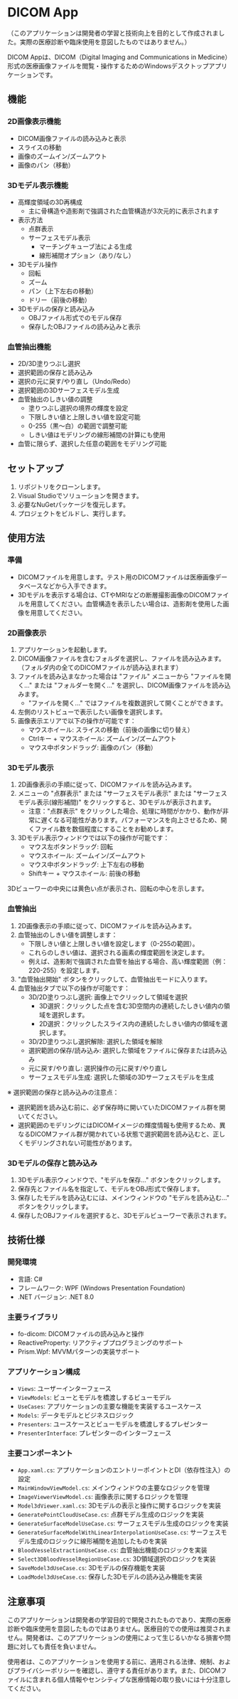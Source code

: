 # DICOM App

（このアプリケーションは開発者の学習と技術向上を目的として作成されました。実際の医療診断や臨床使用を意図したものではありません。）

DICOM Appは、DICOM（Digital Imaging and Communications in Medicine）形式の医療画像ファイルを閲覧・操作するためのWindowsデスクトップアプリケーションです。

## 機能

### 2D画像表示機能
- DICOM画像ファイルの読み込みと表示
- スライスの移動
- 画像のズームイン/ズームアウト
- 画像のパン（移動）

### 3Dモデル表示機能
- 高輝度領域の3D再構成
  - 主に骨構造や造影剤で強調された血管構造が3次元的に表示されます
- 表示方法
  - 点群表示
  - サーフェスモデル表示
    - マーチングキューブ法による生成
    - 線形補間オプション（あり/なし）
- 3Dモデル操作
  - 回転
  - ズーム
  - パン（上下左右の移動）
  - ドリー（前後の移動）
- 3Dモデルの保存と読み込み
  - OBJファイル形式でのモデル保存
  - 保存したOBJファイルの読み込みと表示

### 血管抽出機能
- 2D/3D塗りつぶし選択
- 選択範囲の保存と読み込み
- 選択の元に戻す/やり直し（Undo/Redo）
- 選択範囲の3Dサーフェスモデル生成
- 血管抽出のしきい値の調整
  - 塗りつぶし選択の境界の輝度を設定
  - 下限しきい値と上限しきい値を設定可能
  - 0-255（黒～白）の範囲で調整可能
  - しきい値はモデリングの線形補間の計算にも使用
- 血管に限らず、選択した任意の範囲をモデリング可能

## セットアップ

1. リポジトリをクローンします。
2. Visual Studioでソリューションを開きます。
3. 必要なNuGetパッケージを復元します。
4. プロジェクトをビルドし、実行します。

## 使用方法

### 準備
- DICOMファイルを用意します。テスト用のDICOMファイルは医療画像データベースなどから入手できます。
- 3Dモデルを表示する場合は、CTやMRIなどの断層撮影画像のDICOMファイルを用意してください。血管構造を表示したい場合は、造影剤を使用した画像を用意してください。

### 2D画像表示
1. アプリケーションを起動します。
2. DICOM画像ファイルを含むフォルダを選択し、ファイルを読み込みます。（フォルダ内の全てのDICOMファイルが読み込まれます）
3. ファイルを読み込まなかった場合は "ファイル" メニューから "ファイルを開く..." または "フォルダーを開く..." を選択し、DICOM画像ファイルを読み込みます。
   - "ファイルを開く..." ではファイルを複数選択して開くことができます。
4. 左側のリストビューで表示したい画像を選択します。
5. 画像表示エリアで以下の操作が可能です：
   - マウスホイール: スライスの移動（前後の画像に切り替え）
   - Ctrlキー + マウスホイール: ズームイン/ズームアウト
   - マウス中ボタンドラッグ: 画像のパン（移動）

### 3Dモデル表示
1. 2D画像表示の手順に従って、DICOMファイルを読み込みます。
2. メニューの "点群表示" または "サーフェスモデル表示" または "サーフェスモデル表示(線形補間)" をクリックすると、3Dモデルが表示されます。
   - 注意："点群表示" をクリックした場合、処理に時間がかかり、動作が非常に遅くなる可能性があります。パフォーマンスを向上させるため、開くファイル数を数個程度にすることをお勧めします。
3. 3Dモデル表示ウィンドウでは以下の操作が可能です：
   - マウス左ボタンドラッグ: 回転
   - マウスホイール: ズームイン/ズームアウト
   - マウス中ボタンドラッグ: 上下左右の移動
   - Shiftキー + マウスホイール: 前後の移動

3Dビューワーの中央には黄色い点が表示され、回転の中心を示します。

### 血管抽出
1. 2D画像表示の手順に従って、DICOMファイルを読み込みます。
2. 血管抽出のしきい値を調整します：
   - 下限しきい値と上限しきい値を設定します（0-255の範囲）。
   - これらのしきい値は、選択される画素の輝度範囲を決定します。
   - 例えば、造影剤で強調された血管を抽出する場合、高い輝度範囲（例：220-255）を設定します。
3. "血管抽出開始" ボタンをクリックして、血管抽出モードに入ります。
4. 血管抽出タブで以下の操作が可能です：
   - 3D/2D塗りつぶし選択: 画像上でクリックして領域を選択
     - 3D選択：クリックした点を含む3D空間内の連続したしきい値内の領域を選択します。
     - 2D選択：クリックしたスライス内の連続したしきい値内の領域を選択します。
   - 3D/2D塗りつぶし選択解除: 選択した領域を解除
   - 選択範囲の保存/読み込み: 選択した領域をファイルに保存または読み込み
   - 元に戻す/やり直し: 選択操作の元に戻す/やり直し
   - サーフェスモデル生成: 選択した領域の3Dサーフェスモデルを生成

※ 選択範囲の保存と読み込みの注意点：
  - 選択範囲を読み込む前に、必ず保存時に開いていたDICOMファイル群を開いてください。
  - 選択範囲のモデリングにはDICOMイメージの輝度情報も使用するため、異なるDICOMファイル群が開かれている状態で選択範囲を読み込むと、正しくモデリングされない可能性があります。

### 3Dモデルの保存と読み込み
1. 3Dモデル表示ウィンドウで、"モデルを保存..." ボタンをクリックします。
2. 保存先とファイル名を指定して、モデルをOBJ形式で保存します。
3. 保存したモデルを読み込むには、メインウィンドウの "モデルを読み込む..." ボタンをクリックします。
4. 保存したOBJファイルを選択すると、3Dモデルビューワーで表示されます。

## 技術仕様

### 開発環境
- 言語: C#
- フレームワーク: WPF (Windows Presentation Foundation)
- .NET バージョン: .NET 8.0

### 主要ライブラリ
- fo-dicom: DICOMファイルの読み込みと操作
- ReactiveProperty: リアクティブプログラミングのサポート
- Prism.Wpf: MVVMパターンの実装サポート

### アプリケーション構成
- `Views`: ユーザーインターフェース
- `ViewModels`: ビューとモデルを橋渡しするビューモデル
- `UseCases`: アプリケーションの主要な機能を実装するユースケース
- `Models`: データモデルとビジネスロジック
- `Presenters`: ユースケースとビューモデルを橋渡しするプレゼンター
- `PresenterInterface`: プレゼンターのインターフェース

### 主要コンポーネント
- `App.xaml.cs`: アプリケーションのエントリーポイントとDI（依存性注入）の設定
- `MainWindowViewModel.cs`: メインウィンドウの主要なロジックを管理
- `ImageViewerViewModel.cs`: 画像表示に関するロジックを管理
- `Model3dViewer.xaml.cs`: 3Dモデルの表示と操作に関するロジックを実装
- `GeneratePointCloudUseCase.cs`: 点群モデル生成のロジックを実装
- `GenerateSurfaceModelUseCase.cs`: サーフェスモデル生成のロジックを実装
- `GenerateSurfaceModelWithLinearInterpolationUseCase.cs`: サーフェスモデル生成のロジックに線形補間を追加したものを実装
- `BloodVesselExtractionUseCase.cs`: 血管抽出機能のロジックを実装
- `Select3DBloodVesselRegionUseCase.cs`: 3D領域選択のロジックを実装
- `SaveModel3dUseCase.cs`: 3Dモデルの保存機能を実装
- `LoadModel3dUseCase.cs`: 保存した3Dモデルの読み込み機能を実装

## 注意事項

このアプリケーションは開発者の学習目的で開発されたものであり、実際の医療診断や臨床使用を意図したものではありません。医療目的での使用は推奨されません。開発者は、このアプリケーションの使用によって生じるいかなる損害や問題に対しても責任を負いません。

使用者は、このアプリケーションを使用する前に、適用される法律、規制、およびプライバシーポリシーを確認し、遵守する責任があります。また、DICOMファイルに含まれる個人情報やセンシティブな医療情報の取り扱いには十分注意してください。
